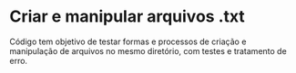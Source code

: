 # Criar e manipular arquivos .txt
Código tem objetivo de testar formas e processos de criação e manipulação de arquivos no mesmo diretório, com testes e tratamento de erro.
